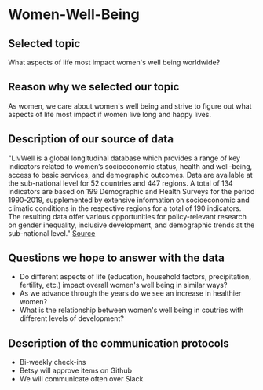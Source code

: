 # Women-Well-Being

## Selected topic
What aspects of life most impact women's well being worldwide?


## Reason why we selected our topic 
As women, we care about women's well being and strive to figure out what aspects of life most impact if women live long and happy lives.

## Description of our source of data
"LivWell is a global longitudinal database which provides a range of key indicators related to women’s socioeconomic status, health and well-being, access to basic services, and demographic outcomes. Data are available at the sub-national level for 52 countries and 447 regions. A total of 134 indicators are based on 199 Demographic and Health Surveys for the period 1990-2019, supplemented by extensive information on socioeconomic and climatic conditions in the respective regions for a total of 190 indicators. The resulting data offer various opportunities for policy-relevant research on gender inequality, inclusive development, and demographic trends at the sub-national level." [Source]([url](https://www.kaggle.com/datasets/konradb/wellbeing-of-women-in-52-countries?resource=download))

## Questions we hope to answer with the data
- Do different aspects of life (education, household factors, precipitation, fertility, etc.) impact overall women's well being in similar ways?
- As we advance through the years do we see an increase in healthier women?
- What is the relationship between women's well being in coutries with different levels of development?

## Description of the communication protocols
- Bi-weekly check-ins
- Betsy will approve items on Github
- We will communicate often over Slack
